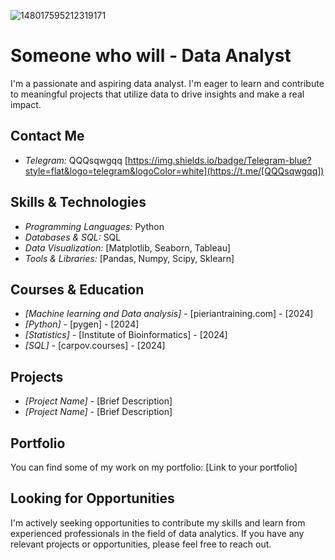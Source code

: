 ![148017595212319171](https://github.com/JuanSevver/juansevver/assets/167648905/17dd5931-4991-4650-8cc0-8d59f5322730)

# Someone who will - Data Analyst 

I'm a passionate and aspiring data analyst. I'm eager to learn and contribute to meaningful projects that utilize data to drive insights and make a real impact.

## Contact Me

- *Telegram:* QQQsqwgqq [https://img.shields.io/badge/Telegram-blue?style=flat&logo=telegram&logoColor=white](https://t.me/[QQQsqwgqq])
## Skills & Technologies

- *Programming Languages:* Python
- *Databases & SQL:* SQL
- *Data Visualization:* [Matplotlib, Seaborn, Tableau]
- *Tools & Libraries:* [Pandas, Numpy, Scipy, Sklearn]

## Courses & Education

- *[Machine learning and Data analysis]* - [pieriantraining.com] - [2024]
- *[Python]* - [pygen] - [2024]
- *[Statistics]* - [Institute of Bioinformatics] - [2024]
- *[SQL]* - [carpov.courses] - [2024]

## Projects

- *[Project Name]* - [Brief Description]
- *[Project Name]* - [Brief Description]

## Portfolio

You can find some of my work on my portfolio: [Link to your portfolio]

## Looking for Opportunities

I'm actively seeking opportunities to contribute my skills and learn from experienced professionals in the field of data analytics.  If you have any relevant projects or opportunities, please feel free to reach out.


